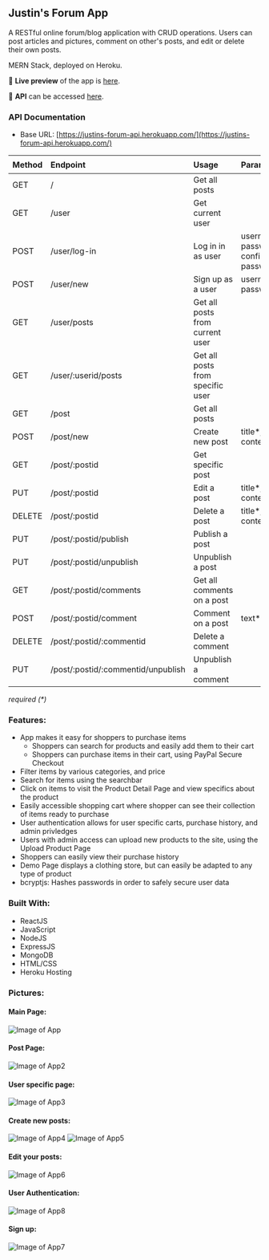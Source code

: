 ## Justin's Forum App
A RESTful online forum/blog application with CRUD operations.
Users can post articles and pictures, comment on other's posts, and edit or delete their own posts.

MERN Stack, deployed on Heroku.

🔗 **Live preview** of the app is [here](https://justins-forum.herokuapp.com/).

🔗 **API** can be accessed [here](https://justins-forum-api.herokuapp.com/).

### API Documentation
* Base URL: [https://justins-forum-api.herokuapp.com/](https://justins-forum-api.herokuapp.com/)

| Method        | Endpoint       | Usage |Parameters| 🔒 |
| ------------- |:-------------| :-----|----| ---|
| GET      | / | Get all posts | |  |
| GET      | /user | Get current user | | ✅ |
| POST      | /user/log-in      |   Log in in as user |username*, password*, confirm-password*|
| POST | /user/new      |    Sign up as a user |username*, password*|
| GET | /user/posts |Get all posts from current user | | ✅|
| GET | /user/:userid/posts |Get all posts from specific user | | |
| GET | /post | Get all posts | |
| POST | /post/new | Create new post |title*, content*| ✅|
| GET | /post/:postid | Get specific post |  | |
| PUT | /post/:postid | Edit a post |title*, content*| ✅|
| DELETE | /post/:postid | Delete a post |title*, content*| ✅|
| PUT | /post/:postid/publish | Publish a post |  | ✅|
| PUT | /post/:postid/unpublish | Unpublish a post |  | ✅|
| GET | /post/:postid/comments | Get all comments on a post | |
| POST | /post/:postid/comment | Comment on a post |text*| ✅|
| DELETE | /post/:postid/:commentid | Delete a comment |  | ✅|
| PUT | /post/:postid/:commentid/unpublish | Unpublish a comment |  | ✅|

*required (\*)*




### Features: ###

* App makes it easy for shoppers to purchase items
  * Shoppers can search for products and easily add them to their cart
  * Shoppers can purchase items in their cart, using PayPal Secure Checkout
* Filter items by various categories, and price
* Search for items using the searchbar
* Click on items to visit the Product Detail Page and view specifics about the product
* Easily accessible shopping cart where shopper can see their collection of items ready to purchase
* User authentication allows for user specific carts, purchase history, and admin privledges
* Users with admin access can upload new products to the site, using the Upload Product Page
* Shoppers can easily view their purchase history
* Demo Page displays a clothing store, but can easily be adapted to any type of product
* bcryptjs: Hashes passwords in order to safely secure user data


### Built With: ###

* ReactJS
* JavaScript
* NodeJS
* ExpressJS
* MongoDB
* HTML/CSS
* Heroku Hosting

### Pictures: ###

#### Main Page: ####
![Image of App](./images/Readme1.png)
#### Post Page: #### 
![Image of App2](./images/Readme2.png)
#### User specific page: #### 
![Image of App3](./images/Readme3.png)
#### Create new posts: #### 
![Image of App4](./images/Readme4.png)
![Image of App5](./images/Readme5.png)
#### Edit your posts: #### 
![Image of App6](./images/Readme6.png)
#### User Authentication: #### 
![Image of App8](./images/Readme8.png)
#### Sign up: #### 
![Image of App7](./images/Readme7.png)

